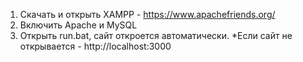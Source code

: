 1. Скачать и открыть XAMPP - https://www.apachefriends.org/
2. Включить Apache и MySQL
3. Открыть run.bat, сайт откроется автоматически.
*Если сайт не открывается - http://localhost:3000
